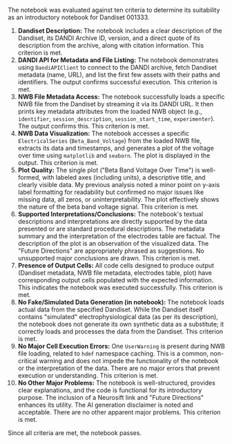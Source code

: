 The notebook was evaluated against ten criteria to determine its suitability as an introductory notebook for Dandiset 001333.

1.  **Dandiset Description:** The notebook includes a clear description of the Dandiset, its DANDI Archive ID, version, and a direct quote of its description from the archive, along with citation information. This criterion is met.
2.  **DANDI API for Metadata and File Listing:** The notebook demonstrates using `DandiAPIClient` to connect to the DANDI archive, fetch Dandiset metadata (name, URL), and list the first few assets with their paths and identifiers. The output confirms successful execution. This criterion is met.
3.  **NWB File Metadata Access:** The notebook successfully loads a specific NWB file from the Dandiset by streaming it via its DANDI URL. It then prints key metadata attributes from the loaded NWB object (e.g., `identifier`, `session_description`, `session_start_time`, `experimenter`). The output confirms this. This criterion is met.
4.  **NWB Data Visualization:** The notebook accesses a specific `ElectricalSeries` (`Beta_Band_Voltage`) from the loaded NWB file, extracts its data and timestamps, and generates a plot of the voltage over time using `matplotlib` and `seaborn`. The plot is displayed in the output. This criterion is met.
5.  **Plot Quality:** The single plot ("Beta Band Voltage Over Time") is well-formed, with labeled axes (including units), a descriptive title, and clearly visible data. My previous analysis noted a minor point on y-axis label formatting for readability but confirmed no major issues like missing data, all zeros, or uninterpretability. The plot effectively shows the nature of the beta band voltage signal. This criterion is met.
6.  **Supported Interpretations/Conclusions:** The notebook's textual descriptions and interpretations are directly supported by the data presented or are standard procedural descriptions. The metadata summary and the interpretation of the electrodes table are factual. The description of the plot is an observation of the visualized data. The "Future Directions" are appropriately phrased as suggestions. No unsupported major conclusions are drawn. This criterion is met.
7.  **Presence of Output Cells:** All code cells designed to produce output (Dandiset metadata, NWB file metadata, electrodes table, plot) have corresponding output cells populated with the expected information. This indicates the notebook was executed successfully. This criterion is met.
8.  **No Fake/Simulated Data Generation (in notebook):** The notebook loads actual data from the specified Dandiset. While the Dandiset itself contains "simulated" electrophysiological data (as per its description), the notebook does not generate its own synthetic data as a substitute; it correctly loads and processes the data from the Dandiset. This criterion is met.
9.  **No Major Cell Execution Errors:** One `UserWarning` is present during NWB file loading, related to `hdmf` namespace caching. This is a common, non-critical warning and does not impede the functionality of the notebook or the interpretation of the data. There are no major errors that prevent execution or understanding. This criterion is met.
10. **No Other Major Problems:** The notebook is well-structured, provides clear explanations, and the code is functional for its introductory purpose. The inclusion of a Neurosift link and "Future Directions" enhances its utility. The AI generation disclaimer is noted and acceptable. There are no other apparent major problems. This criterion is met.

Since all criteria are met, the notebook passes.